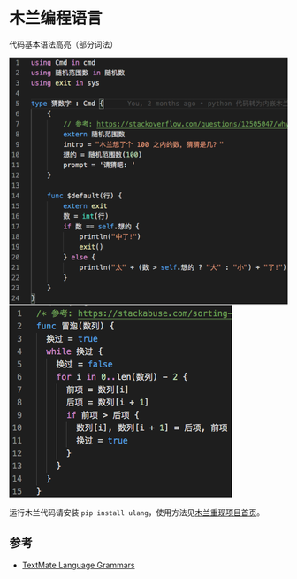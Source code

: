 # 木兰编程语言

代码基本语法高亮（部分词法）

![](截图/调用python库.png)
![](截图/冒泡.png)

运行木兰代码请安装 `pip install ulang`，使用方法见[木兰重现项目首页](https://gitee.com/MulanRevive/mulan-rework)。

## 参考

- [TextMate Language Grammars](https://macromates.com/manual/en/language_grammars)
